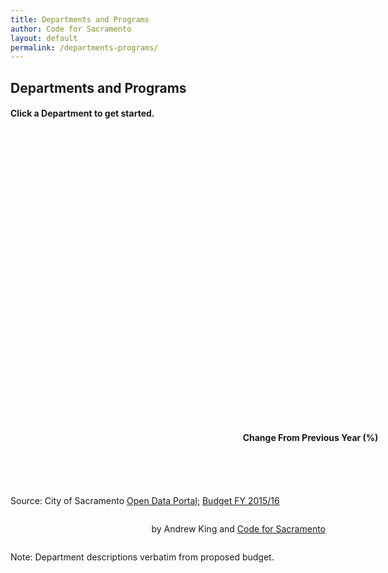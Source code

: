 ```yaml
---
title: Departments and Programs
author: Code for Sacramento
layout: default
permalink: /departments-programs/
---
```


## Departments and Programs

#### Click a Department to get started.

<style>


#chart {
  width: 960px;
  height: 460px;
  margin: 1px auto;
  position: relative;
  pointer-events: all;
}

#legend {
    width: 960px;
    height: 20px;
    margin: 25px auto;
    position: relative;
}



text {
  pointer-events: all;
}

.alignleft {
	float: left;
}
.alignright {
	float: right;
}

.grandparent text {
  font-weight: bold;
  font-size: 22px;
}

rect {
  stroke: #fff;
  stroke-width: 1.5px;
}

rect.parent,
.grandparent rect {
  stroke-width: 1.5px;
}

.grandparent rect {
  fill: #bbb;
  text-align: center;
}

.grandparent:hover rect {
  fill: #f0f0f0;
}

.children rect.parent,
.grandparent rect {
  cursor: pointer;
}

.children rect.child {
  opacity: 1;
}

.children rect.parent {
	opacity: 1;
}

.children:hover rect.child {
  opacity: 1;
  stroke-width: 1.5px;
}

.children:hover rect.parent {
  opacity: .5;
}

.legend rect {
  stroke-width: 0px;
}

.legend text {
  text-anchor: middle;
  font-size: 13px;
  fill: black;
}

.textdiv { /* text in the boxes */
	font-size: 16px;
	padding: 5px;
}

div.tooltip {
  position: absolute;
  text-align: center;
  width: 500px;
  height: 285px;
  line-height: 18px;
  padding: 2px;
  font-size: 14px;
  font-weight: normal;
  background: rgba(0, 0, 0, 0.8);
  border: 1px;
  border-radius: 8px;
  color: rgba(255, 255, 255, .95);
  pointer-events: none;
}

</style>

<!-- <h1> <center> City of Sacramento Budget 2015/16 </center></h1> -->

<p id="chart">

<h3 style="font-weight: bold"><center></center></h3>
<h4 style="width: 960px"><center> Change From Previous Year (%) </center></h4>
<div id="legend"></div>
<div id="footer">
<p class="alignleft"> Source: City of Sacramento <a href="http://data.cityofsacramento.org/home/"> Open Data Portal;</a> <a href="http://portal.cityofsacramento.org/Finance/Budget/Proposed-Budget"> Budget FY 2015/16 </a> </p>
<p class="alignright"> <span style="font-size: 14px"> by Andrew King and <a href="http://codeforsacramento.org/"> Code for Sacramento </a></span></p>
<div style="clear: both;"></div>
<p class="alignleft"> Note: Department descriptions verbatim from proposed budget.</p>
</div>
<!-- <link rel="stylesheet" href="//maxcdn.bootstrapcdn.com/font-awesome/4.3.0/css/font-awesome.min.css"> -->
<!-- <script src="http://d3js.org/d3.v3.min.js"></script> -->
<script>

var dollarformat = d3.format("$0,000")
var pctformat = d3.format("00.0%")

var margin = {top: 40, right: 0, bottom: 0, left: 0},
    width = 960,
    height = 460 - margin.top - margin.bottom,
    formatNumber = d3.format(",d"),
	formatLegend = d3.format(",%"),
    colorDomain = [-5000, -500, -20, -5, 0, 5, 20, 500, 5000],
    colorRange = ["#67001f", "#b2182b", "#d6604d", "#f4a582", "#f7f7f7", "#92c5de", "#4393c3", "#2166ac", "#053061"],
    transitioning;

var x = d3.scale.linear()
    .domain([0, width])
    .range([0, width]);

var y = d3.scale.linear()
    .domain([0, height])
    .range([0, height]);

var color = d3.scale.linear()
    .domain(colorDomain)
    .range(colorRange);

var treemap = d3.layout.treemap()
    .value(function(d) {return d.amount2016})
    .children(function(d, depth) { return depth ? null : d._children; })
    .sort(function(a, b) { console.log(a.amount2016); return a.amount2016 - b.amount2016; })
    .ratio(height / width * 0.5 * (1 + Math.sqrt(5)))
    .round(false);

/////////////
/// LEGEND //
/////////////
var legend = d3.select("#legend").append("svg")
  .attr("width", width + margin.left + margin.right)
  .attr("height", 40)
  .attr('class', 'legend')
  .attr("x", 12)
  .style("margin-left", 215)
  .selectAll("g")
      .data([0,2,4,6,8,10,12])
      .enter()
	  .append('g');



function colorIncrements(d){
		    return (30)/12*d + -15;
		}

legend.append("rect")
    .attr("x", function(d){return margin.left + d * 40})
    .attr("y", 0)
    .attr("fill", function(d) {return color(colorIncrements(d))})
    .attr('width', '40px')
    .attr('height', '8px')


legend.append("text")
        .text(function(d){return formatLegend(colorIncrements(d)/100)})
        .attr('y', 30)
        .attr('x', function(d){return margin.left + d * 40 + 20});

/// END LEGEND ///

var svg = d3.select("#chart").append("svg")
    .attr("width", width + margin.left + margin.right)
    .attr("height", height + margin.bottom + margin.top)
    .style("margin-left", -margin.left + "px")
    .style("margin.right", -margin.right + "px")
  .append("g")
    .attr("transform", "translate(" + margin.left + "," + margin.top + ")")
    .style("shape-rendering", "crispEdges");

var div = d3.select("#chart").append("div")
    .attr("class", "tooltip")
    .style("opacity", 0);

var grandparent = svg.append("g")
    .attr("class", "grandparent");

grandparent.append("rect")
    .attr("y", -margin.top)
    .attr("width", width)
    .attr("height", margin.top);

grandparent.append("text")
    .attr("x", 6)
    .attr("y", 10 - margin.top)
    .attr("dy", ".75em");



//////////////////
/// Second chart
//////////////////
var lgsize=100
var smsize=50


d3.json("/data/sacbudget_v2.json", function(root) {
  initialize(root);
  accumulate(root);
  accum2(root);
  layout(root);
  display(root);

  function initialize(root) {
    root.x = root.y = 0;
    root.dx = width;
    root.dy = height;
    root.depth = 0;
  }

  // Aggregate the values for internal nodes. This is normally done by the
  // treemap layout, but not here because of our custom implementation.
  // We also take a snapshot of the original children (_children) to avoid
  // the children being overwritten when when layout is computed.
  function accumulate(d) {
     console.log(d.amount2016);
    return (d._children = d.children)
        ? d.amount2016 = d.children.reduce(function(p, v) { return p + accumulate(v); }, 0)
        : d.amount2016;
  }

  function accum2(d) {
     console.log(d.amount2015);
    return (d._children = d.children)
        ? d.amount2015 = d.children.reduce(function(p, v) { return p + accum2(v); }, 0)
        : d.amount2015;
  }

  // Compute the treemap layout recursively such that each group of siblings
  // uses the same size (1×1) rather than the dimensions of the parent cell.
  // This optimizes the layout for the current zoom state. Note that a wrapper
  // object is created for the parent node for each group of siblings so that
  // the parent’s dimensions are not discarded as we recurse. Since each group
  // of sibling was laid out in 1×1, we must rescale to fit using absolute
  // coordinates. This lets us use a viewport to zoom.


  function layout(d) {
    if (d._children) {
      treemap.nodes({_children: d._children});
      d._children.forEach(function(c) {
        c.x = d.x + c.x * d.dx;
        c.y = d.y + c.y * d.dy;
        c.dx *= d.dx;
        c.dy *= d.dy;
        c.parent = d;
        layout(c);
      });
    }
  }

  function display(d) {

	// filter
    //var data=d._children.filter(function(d) { return d.amount2016 >= 20000000; });

	//added for small box

    grandparent
        .datum(d.parent)
        .on("click", transition_out)
      .select("text")
        .text(name(d));

    var g1 = svg.insert("g", ".grandparent")
        .datum(d)
        .attr("class", "depth");

    var g = g1.selectAll("g")
        .data(d._children)
      .enter().append("g");

    g.filter(function(d) { return d._children; })
        .classed("children", true)
        .on("click", transition_in);

//

	   g.on("mouseover", function(d) {
	      div.transition().duration(50)
	      .style("opacity", 1)
		  .style("height", (d.desc!=null ? (Math.ceil(d.desc.length/75)*19+107) + "px" : "107px"))
	      div.html("<br/>"+d.name + "<br/> <br/>" + "2015/16 (Proposed) :     " + dollarformat(d.amount2016) + " <br/> 2014/15 (Actual) :     " + dollarformat(d.amount2015) +"<br/> <br/>"+(d.desc!=null ? d.desc : ""))
	      .style("left", Math.max(Math.min((d3.event.pageX - 350),430),20) + "px")
		  .style("top", Math.min((d3.event.pageY-70),200) + "px");
	    })
	    .on("mouseout", function() {
	      div.transition().duration(50)
	      .style("opacity", 0);
	    })
    g.append("rect")
        .attr("class", "parent")
        .call(rect)
      .append("title")
        .text(function(d) { return formatNumber(d.amount2016); });


    g.append("foreignObject")
		.call(rect)
		.attr("class","foreignobj")
		.append("xhtml:div")
        .attr("dy", ".75em")
        .html(function(d) { return d.name + ": " + dollarformat(d.amount2016); })
		.attr("class","textdiv"); //textdiv class allows us to style the text easily with CSS


    function transition_in(d) {
      if (transitioning || !d) return;
      transitioning = true;

	  arrow=grandparent.append("text")		// append arrow
	  	.attr('font-family', 'FontAwesome')
	  	.attr("class", "svg-icon")
	      .attr("x", 915)
	      .attr("y", 25 - margin.top)
	  	.text("\uF106")
	  	.style("opacity", 0);
	  arrow.transition().duration(500)		// fade in arrow
		.style("opacity", 1)

	  g.selectAll(".child")
	      .data(function(d) { return d.parent._children || [d]; })
	    .enter().append("rect")
	      .attr("class", "child")
		  .call(rect);

      var g2 = display(d),
          t1 = g1.transition().duration(750),
          t2 = g2.transition().duration(750);

      // Update the domain only after entering new elements.
      x.domain([d.x, d.x + d.dx]);
      y.domain([d.y, d.y + d.dy]);

      // Enable anti-aliasing during the transition.
      svg.style("shape-rendering", null);

      // Draw child nodes on top of parent nodes.
      svg.selectAll(".depth").sort(function(a, b) { return a.depth - b.depth; });

      // Fade-in entering text.
	  g2.selectAll(".textdiv").style("color", "rgba(0, 0, 0, 0)"); /* added */

      // Transition to the new view.
      t1.selectAll("rect").call(rect);
      t2.selectAll("rect").call(rect);


	  t1.selectAll(".textdiv").style("display", "block"); /* added */
	  t2.selectAll(".textdiv").style("display", "block"); /* added */
	  g2.transition().delay(650).duration(100).selectAll(".textdiv").style("color", "rgba(0, 0, 0, 1)"); /* added */
	  t1.selectAll(".foreignobj").call(foreign); /* added */
	  t2.selectAll(".foreignobj").call(foreign); /* added */

      // Remove the old node when the transition is finished.
      t1.remove().each("end", function() {
        svg.style("shape-rendering", "crispEdges");
        transitioning = false;
      });
    }


    function transition_out(d) {
      if (transitioning || !d) return;
      transitioning = true;

      var g2 = display(d),
          t1 = g1.transition().duration(750),
          t2 = g2.transition().duration(750);

      // Update the domain only after entering new elements.
      x.domain([d.x, d.x + d.dx]);
      y.domain([d.y, d.y + d.dy]);

      // Enable anti-aliasing during the transition.
      svg.style("shape-rendering", null);

      // Draw child nodes on top of parent nodes.
      svg.selectAll(".depth").sort(function(a, b) { return a.depth - b.depth; });

      // Fade-in entering text.
	  g2.selectAll(".textdiv").style("color", "rgba(0, 0, 0, 0)"); /* added */

      // Transition to the new view.
      t1.selectAll("rect").call(rect);
      t2.selectAll("rect").call(rect);

	  t1.selectAll(".textdiv").style("display", "block"); /* added */
	  t2.selectAll(".textdiv").style("display", "block"); /* added */
	  g2.transition().delay(650).duration(100).selectAll(".textdiv").style("color", "rgba(0, 0, 0, 1)"); /* added */
	  t1.selectAll(".foreignobj").call(foreign); /* added */
	  t2.selectAll(".foreignobj").call(foreign); /* added */

      // Remove the old node when the transition is finished.
      t1.remove().each("end", function() {
        svg.style("shape-rendering", "crispEdges");
        transitioning = false;
      });
    }

    return g;
  }

  function rect(rect) {
    rect.attr("x", function(d) { return x(d.x); })
       .attr("y", function(d) { return y(d.y); })
       .attr("width", function(d) { return x(d.x + d.dx) - x(d.x); })
	   .attr("height", function(d) { return y(d.y + d.dy) - y(d.y); })
	   .attr("fill", function(d){return isNaN((parseFloat(d.amount2016)/parseFloat(d.amount2015)-1)*100) ? color(0) : color((parseFloat(d.amount2016)/parseFloat(d.amount2015)-1)*100);});
  }


  function foreign(foreign){ /* added */
		foreign.attr("x", function(d) { return x(d.x); })
		.attr("y", function(d) { return y(d.y); })
		.attr("width", function(d) { return x(d.x + d.dx) - x(d.x); })
		.attr("height", function(d) { return y(d.y + d.dy) - y(d.y); });
  }

  function name(d) {
    return d.parent
        ? d.name + ": "+ dollarformat(d.amount2016)
        : d.name + ": "+ dollarformat(d.amount2016);
  }
});
</script>
